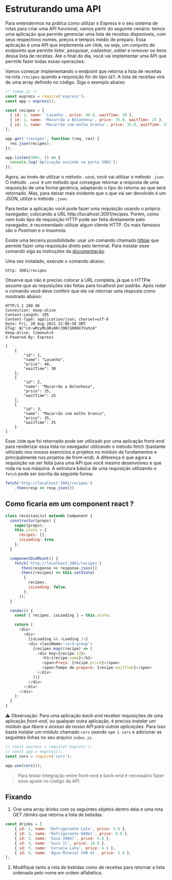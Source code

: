 # Estruturando uma API
Para entendermos na prática como utilizar o Express e o seu sistema de rotas para criar uma API funcional, vamos partir do seguinte cenário: temos uma aplicação que permite gerenciar uma lista de receitas disponíveis, com seus respectivos nomes, preços e tempos médio de preparo. Essa aplicação é uma API que implementa um `CRUD`, ou seja, um conjunto de *endpoints* que permite *listar*, *pesquisar*, *cadastrar*, *editar* e *remover* os itens dessa lista de receitas. Até o final do dia, você vai implementar uma API que permite fazer todas essas operações.

Vamos começar implementando o endpoint que retorna a lista de receitas na rota `/recipes` quando a requisição for do tipo `GET`. A lista de receitas virá de uma array definido no código. Siga o exemplo abaixo:
```js
/* index.js */
const express = require('express');
const app = express();

const recipes = [
  { id: 1, name: 'Lasanha', price: 40.0, waitTime: 30 },
  { id: 2, name: 'Macarrão a Bolonhesa', price: 35.0, waitTime: 25 },
  { id: 3, name: 'Macarrão com molho branco', price: 35.0, waitTime: 25 },
];

app.get('/recipes', function (req, res) {
  res.json(recipes);
});

app.listen(3001, () => {
  console.log('Aplicação ouvindo na porta 3001');
});
```

Agora, ao invés de utilizar o método `.send`, você vai utilizar o método `.json`. O método `.send `é um método que consegue retornar a resposta de uma requisição de uma forma genérica, adaptando o tipo do retorno ao que será retornado. Mas, para deixar mais evidente que o que vai ser devolvido é um JSON, utilize o método `.json`.

Para testar a aplicação você pode fazer uma requisição usando o próprio navegador, colocando a URL http://localhost:3001/recipes. Porém, como nem todo tipo de requisição HTTP pode ser feita diretamente pelo navegador, é recomendado utilizar algum cliente HTTP. Os mais famosos são o *Postman* e o *Insomnia*.

Existe uma terceira possibilidade: usar um comando chamado [httpie](https://httpie.io/) que permite fazer uma requisição direto pelo terminal. Para instalar esse comando siga as instruções da [documentação](https://httpie.io/docs#installation).

Uma vez instalado, execute o comando abaixo:
```
http: 3001/recipes
```

Observe que não é preciso colocar a URL completa, já que o HTTPie assume que as requisições são feitas para localhost por padrão. Após rodar o comando você deve conferir que ele vai retornar uma resposta como mostrado abaixo:
```
HTTP/1.1 200 OK
Connection: keep-alive
Content-Length: 205
Content-Type: application/json; charset=utf-8
Date: Fri, 20 Aug 2021 22:06:58 GMT
ETag: W/"cd-wMzyMLQRx8RrJ9Bl5KB9X7VuhcA"
Keep-Alive: timeout=5
X-Powered-By: Express

[
    {
        "id": 1,
        "name": "Lasanha",
        "price": 40,
        "waitTime": 30
    },
    {
        "id": 2,
        "name": "Macarrão a Bolonhesa",
        "price": 35,
        "waitTime": 25
    },
    {
        "id": 3,
        "name": "Macarrão com molho branco",
        "price": 35,
        "waitTime": 25
    }
]
```

Esse `JSON` que foi retornado pode ser utilizado por uma aplicação front-end para renderizar essa lista no navegador utilizando o método fetch (bastante utilizado nos nossos exercícios e projetos no módulo de fundamentos e principalmente nos projetos de front-end). A diferença é que agora a requisição vai ser feita para uma API que você mesmo desenvolveu e que roda na sua máquina. A estrutura básica de uma requisição utilizando o `fetch` pode ser escrita da seguinte forma:
```js
fetch('http://localhost:3001/recipes')
	.then(resp => resp.json())
```


## Como ficaria em um component react ?
```js
class receitasList extends Component {
  constructor(props) {
    super(props);
    this.state = {
      recipes: [],
      isLoading: true,
    };
  }

  componentDidMount() {
    fetch('http://localhost:3001/recipes')
      .then(response => response.json())
      .then((recipes) => this.setState(
        {
          recipes,
          isLoading: false,
        },
      ));
  }

  render() {
    const { recipes, isLoading } = this.state;

    return (
      <div>
        <div>
          {isLoading && <Loading />}
          <div className='card-group'>
            {recipes.map((recipe) => (
              <div key={recipe.id}>
                <h1>{recipe.name}</h1>
                <span>Preço: {recipe.price}</span>
                <span>Tempo de preparo: {recipe.waitTime}</span>
              </div>
            ))}
          </div>
        </div>
      </div>
    );
  }
}
```

⚠️ Observação: Para uma aplicação *back-end* receber requisições de uma aplicação *front-end*, ou qualquer outra aplicação, é preciso *instalar um módulo que libera o acesso da nossa API para outras aplicações*. Para isso basta instalar um módulo chamado `cors` usando `npm i cors` e adicionar as seguintes linhas no seu arquivo `index.js`.
```js
// const express = require('express');
// const app = express();
const cors = require('cors');

app.use(cors());
```
> Para testar integração entre front-end e back-end é necessário fazer esse ajuste no código da API.


## Fixando
1. Crie uma array drinks com os seguintes objetos dentro dela e uma rota GET /drinks que retorna a lista de bebidas.
```js
const drinks = [
	{ id: 1, name: 'Refrigerante Lata', price: 5.0 },
	{ id: 2, name: 'Refrigerante 600ml', price: 8.0 },
	{ id: 3, name: 'Suco 300ml', price: 4.0 },
	{ id: 4, name: 'Suco 1l', price: 10.0 },
	{ id: 5, name: 'Cerveja Lata', price: 4.5 },
	{ id: 6, name: 'Água Mineral 500 ml', price: 5.0 },
];
```
2. Modifique tanto a rota de bebidas como de receitas para retornar a lista ordenada pelo nome em ordem alfabética.
